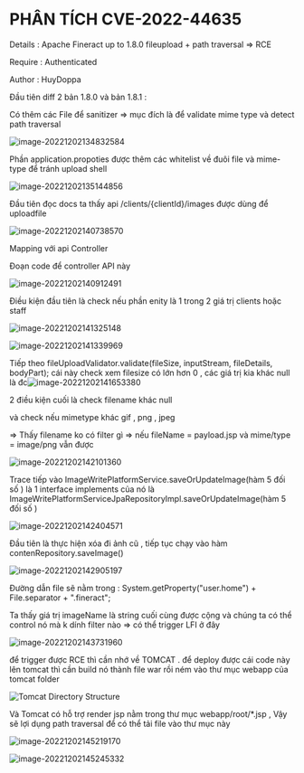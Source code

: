 # PHÂN TÍCH CVE-2022-44635

Details : Apache Fineract up to 1.8.0 fileupload + path traversal => RCE

Require : Authenticated 

Author : HuyDoppa

Đầu tiên diff 2 bản 1.8.0 và bản 1.8.1 : 

Có thêm các File để sanitizer => mục đích là để validate mime type và detect path traversal

![image-20221202134832584](C:\Users\nguye\AppData\Roaming\Typora\typora-user-images\image-20221202134832584.png)



Phần application.propoties được thêm các whitelist về đuôi file và mime-type để tránh upload shell

![image-20221202135144856](C:\Users\nguye\AppData\Roaming\Typora\typora-user-images\image-20221202135144856.png)



Đầu tiên đọc docs ta thấy api /clients/{clientId}/images  được dùng để uploadfile

![image-20221202140738570](C:\Users\nguye\AppData\Roaming\Typora\typora-user-images\image-20221202140738570.png)

Mapping với api Controller 

Đoạn code để controller API này

![image-20221202140912491](C:\Users\nguye\AppData\Roaming\Typora\typora-user-images\image-20221202140912491.png)



Điều kiện đầu tiên là check nếu phần enity là 1 trong 2 giá trị clients hoặc staff 

![image-20221202141325148](C:\Users\nguye\AppData\Roaming\Typora\typora-user-images\image-20221202141325148.png)

![image-20221202141339969](C:\Users\nguye\AppData\Roaming\Typora\typora-user-images\image-20221202141339969.png)



Tiếp theo fileUploadValidator.validate(fileSize, inputStream, fileDetails, bodyPart); cái này check xem filesize có lớn hơn 0 , các giá trị kia khác null là đc![image-20221202141653380](C:\Users\nguye\AppData\Roaming\Typora\typora-user-images\image-20221202141653380.png)

2 điều kiện cuối là check filename khác null 

và check nếu mimetype khác gif , png , jpeg

=> Thấy filename ko có filter gì => nếu fileName = payload.jsp và mime/type = image/png vẫn được 

![image-20221202142101360](C:\Users\nguye\AppData\Roaming\Typora\typora-user-images\image-20221202142101360.png)



Trace tiếp vào ImageWritePlatformService.saveOrUpdateImage(hàm 5 đối số ) là 1 interface implements của nó là ImageWritePlatformServiceJpaRepositoryImpl.saveOrUpdateImage(hàm 5 đối số ) 

![image-20221202142404571](C:\Users\nguye\AppData\Roaming\Typora\typora-user-images\image-20221202142404571.png)

Đầu tiên là thực hiện xóa đi ảnh cũ , tiếp tục chạy vào hàm contenRepository.saveImage() 

![image-20221202142905197](C:\Users\nguye\AppData\Roaming\Typora\typora-user-images\image-20221202142905197.png)



Đường dẫn file sẽ nằm trong : System.getProperty("user.home") + File.separator + ".fineract";

Ta thấy giá trị imageName là string cuối cùng được cộng và chúng ta có thể control nó mà k dính filter nào => có thể trigger LFI ở đây

![image-20221202143731960](C:\Users\nguye\AppData\Roaming\Typora\typora-user-images\image-20221202143731960.png)

để trigger được RCE thì cần nhớ về TOMCAT . để deploy được cái code này lên tomcat thì cần build nó thành file war rồi ném vào thư mục webapp của tomcat folder

![Tomcat Directory Structure](https://bhiggs.x10hosting.com/Courses/HighOctaneJava/Servlets/images/Tomcat2.gif)

Và Tomcat có hỗ trợ render jsp nằm trong thư mục webapp/root/*.jsp , Vậy sẽ lợi dụng path traversal để có thể tải file vào thư mục này

![image-20221202145219170](C:\Users\nguye\AppData\Roaming\Typora\typora-user-images\image-20221202145219170.png)



![image-20221202145245332](C:\Users\nguye\AppData\Roaming\Typora\typora-user-images\image-20221202145245332.png)

